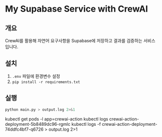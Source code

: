 # My Supabase Service with CrewAI

## 개요
CrewAI를 활용해 자연어 요구사항을 Supabase에 저장하고 결과를 검증하는 서비스입니다.

## 설치
1. `.env` 파일에 환경변수 설정
2. `pip install -r requirements.txt`

## 실행
```bash
python main.py > output.log 2>&1
``` 


kubectl get pods -l app=crewai-action
kubectl logs crewai-action-deployment-5b8489dc96-rgmlc
kubectl logs -f crewai-action-deployment-74ddfc4bf7-q6726 > output.log 2>1